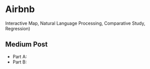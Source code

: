 # Airbnb 
Interactive Map, Natural Language Processing, Comparative Study, Regression)

## Medium Post
- Part A: 
- Part B: 
